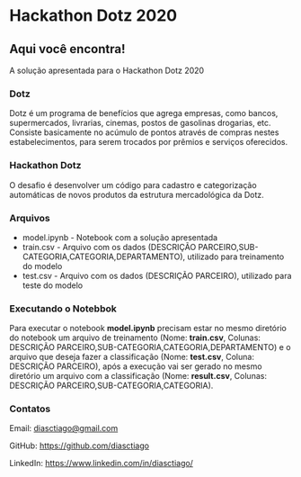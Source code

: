 # Hackathon Dotz 2020

## Aqui você encontra!

A solução apresentada para o Hackathon Dotz 2020

### Dotz

Dotz é um programa de benefícios que agrega empresas, como bancos, supermercados, livrarias, cinemas, postos de gasolinas drogarias, etc. Consiste basicamente no acúmulo de pontos através de compras nestes estabelecimentos, para serem trocados por prêmios e serviços oferecidos.

### Hackathon Dotz

O desafio é desenvolver um código para cadastro e categorização automáticas de novos produtos da estrutura mercadológica da Dotz.

### Arquivos

* model.ipynb - Notebook com a solução apresentada
* train.csv - Arquivo com os dados (DESCRIÇÃO PARCEIRO,SUB-CATEGORIA,CATEGORIA,DEPARTAMENTO), utilizado para treinamento do modelo
* test.csv - Arquivo com os dados (DESCRIÇÃO PARCEIRO), utilizado para teste do modelo

### Executando o Notebbok

Para executar o notebook **model.ipynb** precisam estar no mesmo diretório do notebook um arquivo de treinamento (Nome: **train.csv**, Colunas: DESCRIÇÃO PARCEIRO,SUB-CATEGORIA,CATEGORIA,DEPARTAMENTO) e o arquivo que deseja fazer a classificação (Nome: **test.csv**, Coluna: DESCRIÇÃO PARCEIRO), após a execução vai ser gerado no mesmo diretório um arquivo com a classificação (Nome: **result.csv**, Colunas: DESCRIÇÃO PARCEIRO,SUB-CATEGORIA,CATEGORIA).

### Contatos

Email: diasctiago@gmail.com

GitHub: https://github.com/diasctiago

LinkedIn: https://www.linkedin.com/in/diasctiago/
